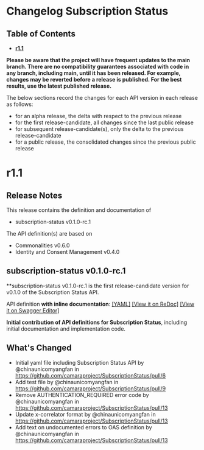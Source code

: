 # Changelog Subscription Status

## Table of Contents
- **[r1.1](#r11)**

**Please be aware that the project will have frequent updates to the main branch. There are no compatibility guarantees associated with code in any branch, including main, until it has been released. For example, changes may be reverted before a release is published. For the best results, use the latest published release.**

The below sections record the changes for each API version in each release as follows:

* for an alpha release, the delta with respect to the previous release
* for the first release-candidate, all changes since the last public release
* for subsequent release-candidate(s), only the delta to the previous release-candidate
* for a public release, the consolidated changes since the previous public release
# r1.1

## Release Notes


This release contains the definition and documentation of
* subscription-status v0.1.0-rc.1

The API definition(s) are based on
* Commonalities v0.6.0
* Identity and Consent Management v0.4.0



## subscription-status v0.1.0-rc.1

**subscription-status v0.1.0-rc.1 is the first release-candidate version for v0.1.0 of the Subscription Status API.


 API definition **with inline documentation**:
[[YAML]](https://github.com/camaraproject/SubscriptionStatus/blob/r1.1/code/API_definitions/subscription-status.yaml)
[[View it on ReDoc]](https://redocly.github.io/redoc/?url=https://raw.githubusercontent.com/camaraproject/SubscriptionStatus/r1.1/code/API_definitions/subscription-status.yaml&nocors)
[[View it on Swagger Editor]](https://camaraproject.github.io/swagger-ui/?url=https://raw.githubusercontent.com/camaraproject/SubscriptionStatus/r1.1/code/API_definitions/subscription-status.yaml)

**Initial contribution of API definitions for Subscription Status**, including initial documentation and implementation code.

## What's Changed
* Initial yaml file including Subscription Status API by @chinaunicomyangfan in https://github.com/camaraproject/SubscriptionStatus/pull/6
* Add test file by @chinaunicomyangfan in https://github.com/camaraproject/SubscriptionStatus/pull/9
* Remove AUTHENTICATION_REQUIRED error code by @chinaunicomyangfan in https://github.com/camaraproject/SubscriptionStatus/pull/13
* Update x-correlator format by @chinaunicomyangfan in https://github.com/camaraproject/SubscriptionStatus/pull/13
* Add text on undocumented errors to OAS definition by @chinaunicomyangfan in https://github.com/camaraproject/SubscriptionStatus/pull/13

